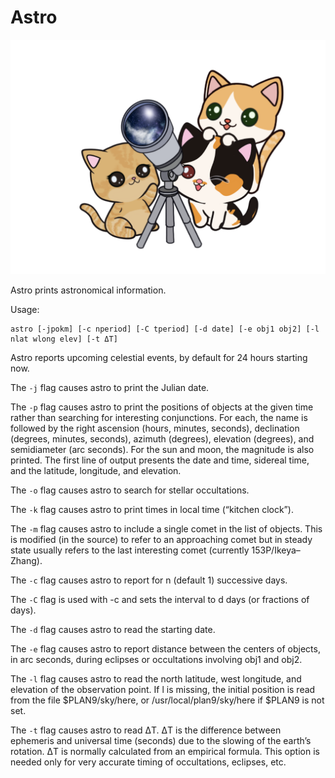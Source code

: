 # Astro

![Telescope Cats](doc/images/cats-telescope.png)

Astro prints astronomical information.

Usage:

    astro [-jpokm] [-c nperiod] [-C tperiod] [-d date] [-e obj1 obj2] [-l nlat wlong elev] [-t ΔT]

Astro reports upcoming celestial events, by default for 24 hours starting now.

The `-j` flag causes astro to print the Julian date.

The `-p` flag causes astro to print the positions of objects at the given time
rather than searching for interesting conjunctions. For each, the name is
followed by the right ascension (hours, minutes, seconds), declination
(degrees, minutes, seconds), azimuth (degrees), elevation (degrees), and
semidiameter (arc seconds). For the sun and moon, the magnitude is also
printed. The first line of output presents the date and time, sidereal time,
and the latitude, longitude, and elevation.

The `-o` flag causes astro to search for stellar occultations.

The `-k` flag causes astro to print times in local time (“kitchen clock”).

The `-m` flag causes astro to include a single comet in the list of objects.
This is modified (in the source) to refer to an approaching comet but in
steady state usually refers to the last interesting comet (currently
153P/Ikeya–Zhang).

The `-c` flag causes astro to report for n (default 1) successive days.

The `-C` flag is used with -c and sets the interval to d days (or fractions of
days).

The `-d` flag causes astro to read the starting date.

The `-e` flag causes astro to report distance between the centers of objects,
in arc seconds, during eclipses or occultations involving obj1 and obj2.

The `-l` flag causes astro to read the north latitude, west longitude, and
elevation of the observation point. If l is missing, the initial position is
read from the file $PLAN9/sky/here, or /usr/local/plan9/sky/here if $PLAN9
is not set.

The `-t` flag causes astro to read ΔT. ΔT is the difference between
ephemeris and universal time (seconds) due to the slowing of the earth’s
rotation. ΔT is normally calculated from an empirical formula. This option is
needed only for very accurate timing of occultations, eclipses, etc.

